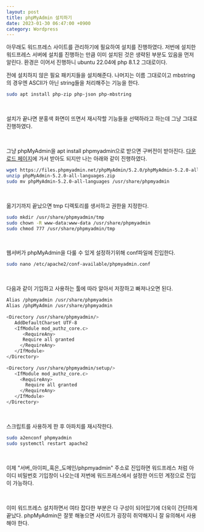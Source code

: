 ```yaml
---
layout: post
title: phpMyAdmin 설치하기
date: 2023-01-30 06:47:00 +0900
category: Wordpress
---
```


아무래도 워드프레스 사이트를 관리하기에 필요하여 설치를 진행하였다. 저번에 설치한 워드프레스 서버에 설치를 진행하는 만큼 이미 설치된 것은 생략된 부분도 있음을 먼저 알린다. 환경은 이어서 진행하니 ubuntu 22.04에 php 8.1.2 그대로이다.<br />

전에 설치하지 않은 필요 패키지들을 설치해준다. 나머지는 이름 그대로이고 mbstring의 경우엔 ASCII가 아닌 string들을 처리해주는 기능을 한다. 

```sh
sudo apt install php-zip php-json php-mbstring
```

<br />

설치가 끝나면 분홍색 화면이 뜨면서 재시작할 기능들을 선택하라고 하는데 그냥 그대로 진행하였다.

<br />

그냥 phpMyAdmin을 apt install phpmyadmin으로 받으면 구버전이 받아진다. [다운로드 페이지](https://www.phpmyadmin.net/downloads/)에 가서 받아도 되지만 나는 아래와 같이 진행하였다.

```sh
wget https://files.phpmyadmin.net/phpMyAdmin/5.2.0/phpMyAdmin-5.2.0-all-languages.zip 
unzip phpMyAdmin-5.2.0-all-languages.zip 
sudo mv phpMyAdmin-5.2.0-all-languages /usr/share/phpmyadmin 
```

<br />

옮기기까지 끝났으면 tmp 디렉토리를 생서하고 권한을 지정한다.

```sh
sudo mkdir /usr/share/phpmyadmin/tmp 
sudo chown -R www-data:www-data /usr/share/phpmyadmin 
sudo chmod 777 /usr/share/phpmyadmin/tmp 
```

<br />

웹서버가 phpMyAdmin을 다룰 수 있게 설정하기위해 conf파일에 진입한다.

```sh
sudo nano /etc/apache2/conf-available/phpmyadmin.conf 
```

<br />

다음과 같이 기입하고 사용하는 툴에 따라 알아서 저장하고 빠져나오면 된다.

```sh
Alias /phpmyadmin /usr/share/phpmyadmin
Alias /phpMyAdmin /usr/share/phpmyadmin
 
<Directory /usr/share/phpmyadmin/>
   AddDefaultCharset UTF-8
   <IfModule mod_authz_core.c>
      <RequireAny>
      Require all granted
     </RequireAny>
   </IfModule>
</Directory>
 
<Directory /usr/share/phpmyadmin/setup/>
   <IfModule mod_authz_core.c>
     <RequireAny>
       Require all granted
     </RequireAny>
   </IfModule>
</Directory>
```

<br />

스크립트를 사용하게 한 후 아파치를 재시작한다.

```sh
sudo a2enconf phpmyadmin 
sudo systemctl restart apache2 
```

<br />

이제 "서버_아이피_혹은_도메인/phpmyadmin" 주소로 진입하면 워드프레스 처럼 아이디 비밀번호 기입창이 나오는데 저번에 워드프레스에서 설정한 어드민 계정으로 진입이 가능하다.

<br />

이미 워드프레스 설치하면서 여타 잡다한 부분은 다 구성이 되어있기에 더욱이 간단하게 끝났다. phpMyAdmin은 잘못 해놓으면 사이트가 굉장히 취약해지니 잘 유의해서 사용해야 한다.
